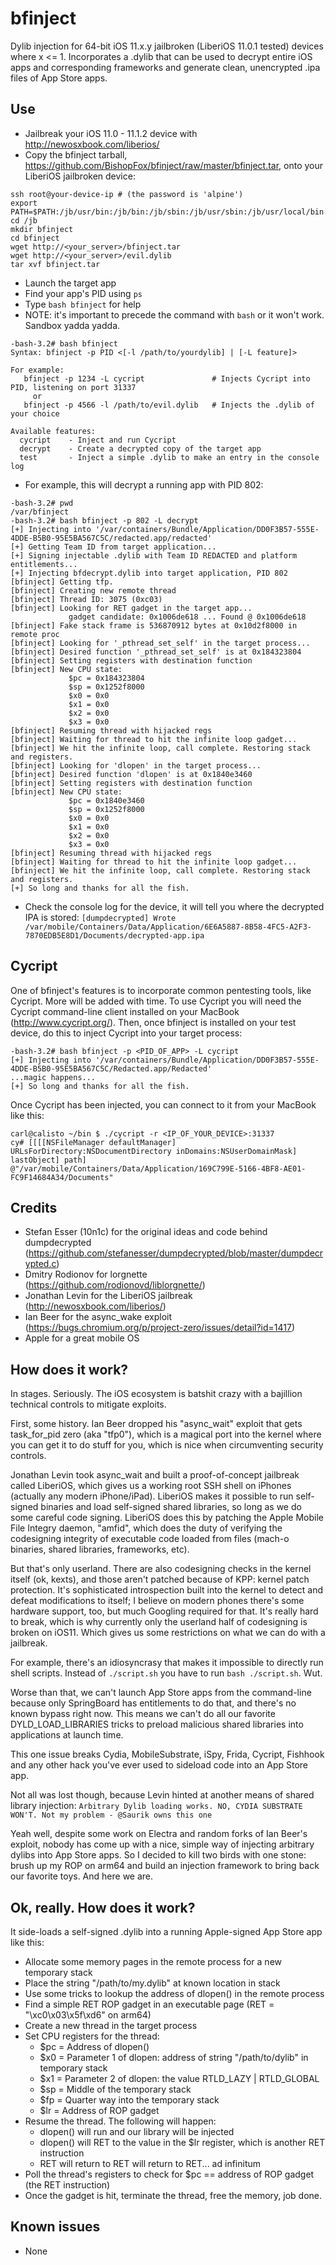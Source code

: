 # bfinject
Dylib injection for 64-bit iOS 11.x.y jailbroken (LiberiOS 11.0.1 tested) devices where x <= 1. Incorporates a .dylib that can be used to decrypt entire iOS apps and corresponding frameworks and generate clean, unencrypted .ipa files of App Store apps.

## Use
* Jailbreak your iOS 11.0 - 11.1.2 device with http://newosxbook.com/liberios/ 
* Copy the bfinject tarball, https://github.com/BishopFox/bfinject/raw/master/bfinject.tar, onto your LiberiOS jailbroken device:
```
ssh root@your-device-ip # (the password is 'alpine')
export PATH=$PATH:/jb/usr/bin:/jb/bin:/jb/sbin:/jb/usr/sbin:/jb/usr/local/bin:
cd /jb
mkdir bfinject
cd bfinject
wget http://<your_server>/bfinject.tar
wget http://<your_server>/evil.dylib
tar xvf bfinject.tar
```
* Launch the target app
* Find your app's PID using `ps`
* Type `bash bfinject` for help
* NOTE: it's important to precede the command with `bash` or it won't work. Sandbox yadda yadda.
```
-bash-3.2# bash bfinject
Syntax: bfinject -p PID <[-l /path/to/yourdylib] | [-L feature]>

For example:
   bfinject -p 1234 -L cycript               # Injects Cycript into PID, listening on port 31337
     or
   bfinject -p 4566 -l /path/to/evil.dylib   # Injects the .dylib of your choice

Available features:
  cycript    - Inject and run Cycript
  decrypt    - Create a decrypted copy of the target app
  test       - Inject a simple .dylib to make an entry in the console log
```
* For example, this will decrypt a running app with PID 802:
```
-bash-3.2# pwd
/var/bfinject
-bash-3.2# bash bfinject -p 802 -L decrypt
[+] Injecting into '/var/containers/Bundle/Application/DD0F3B57-555E-4DDE-B5B0-95E5BA567C5C/redacted.app/redacted'
[+] Getting Team ID from target application...
[+] Signing injectable .dylib with Team ID REDACTED and platform entitlements...
[+] Injecting bfdecrypt.dylib into target application, PID 802
[bfinject] Getting tfp.
[bfinject] Creating new remote thread
[bfinject] Thread ID: 3075 (0xc03)
[bfinject] Looking for RET gadget in the target app...
             gadget candidate: 0x1006de618 ... Found @ 0x1006de618
[bfinject] Fake stack frame is 536870912 bytes at 0x10d2f8000 in remote proc
[bfinject] Looking for '_pthread_set_self' in the target process...
[bfinject] Desired function '_pthread_set_self' is at 0x184323804
[bfinject] Setting registers with destination function
[bfinject] New CPU state:
             $pc = 0x184323804
             $sp = 0x1252f8000
             $x0 = 0x0
             $x1 = 0x0
             $x2 = 0x0
             $x3 = 0x0
[bfinject] Resuming thread with hijacked regs
[bfinject] Waiting for thread to hit the infinite loop gadget...
[bfinject] We hit the infinite loop, call complete. Restoring stack and registers.
[bfinject] Looking for 'dlopen' in the target process...
[bfinject] Desired function 'dlopen' is at 0x1840e3460
[bfinject] Setting registers with destination function
[bfinject] New CPU state:
             $pc = 0x1840e3460
             $sp = 0x1252f8000
             $x0 = 0x0
             $x1 = 0x0
             $x2 = 0x0
             $x3 = 0x0
[bfinject] Resuming thread with hijacked regs
[bfinject] Waiting for thread to hit the infinite loop gadget...
[bfinject] We hit the infinite loop, call complete. Restoring stack and registers.
[+] So long and thanks for all the fish.
```
* Check the console log for the device, it will tell you where the decrypted IPA is stored:
`[dumpdecrypted] Wrote /var/mobile/Containers/Data/Application/6E6A5887-8B58-4FC5-A2F3-7870EDB5E8D1/Documents/decrypted-app.ipa`

## Cycript
One of bfinject's features is to incorporate common pentesting tools, like Cycript. More will be added with time. To use Cycript you will need the Cycript command-line client installed on your MacBook (http://www.cycript.org/). Then, once bfinject is installed on your test device, do this to inject Cycript into your target process:

```
-bash-3.2# bash bfinject -p <PID_OF_APP> -L cycript
[+] Injecting into '/var/containers/Bundle/Application/DD0F3B57-555E-4DDE-B5B0-95E5BA567C5C/Redacted.app/Redacted'
...magic happens...
[+] So long and thanks for all the fish.
```

Once Cycript has been injected, you can connect to it from your MacBook like this:

```
carl@calisto ~/bin $ ./cycript -r <IP_OF_YOUR_DEVICE>:31337
cy# [[[[NSFileManager defaultManager] URLsForDirectory:NSDocumentDirectory inDomains:NSUserDomainMask] lastObject] path]
@"/var/mobile/Containers/Data/Application/169C799E-5166-4BF8-AE01-FC9F14684A34/Documents"
```

## Credits
* Stefan Esser (10n1c) for the original ideas and code behind dumpdecrypted (https://github.com/stefanesser/dumpdecrypted/blob/master/dumpdecrypted.c)
* Dmitry Rodionov for lorgnette (https://github.com/rodionovd/liblorgnette/)
* Jonathan Levin for the  LiberiOS jailbreak (http://newosxbook.com/liberios/)
* Ian Beer for the async_wake exploit (https://bugs.chromium.org/p/project-zero/issues/detail?id=1417)
* Apple for a great mobile OS

## How does it work?
In stages. Seriously. The iOS ecosystem is batshit crazy with a bajillion technical controls to mitigate exploits. 

First, some history. Ian Beer dropped his "async_wait" exploit that gets task_for_pid zero (aka "tfp0"), which is a magical port into the kernel where you can get it to do stuff for you, which is nice when circumventing security controls.

Jonathan Levin took async_wait and built a proof-of-concept jailbreak called LiberiOS, which gives us a working root SSH shell on iPhones (actually any modern iPhone/iPad). LiberiOS makes it possible to run self-signed binaries and load self-signed shared libraries, so long as we do some careful code signing. LiberiOS does this by patching the Apple Mobile File Integry daemon, "amfid", which does the duty of verifying the codesigning integrity of executable code loaded from files (mach-o binaries, shared libraries, frameworks, etc). 

But that's only userland. There are also codesigning checks in the kernel itself (ok, kexts), and those aren't patched because of KPP: kernel patch protection. It's sophisticated introspection built into the kernel to detect and defeat modifications to itself; I believe on modern phones there's some hardware support, too, but much Googling required for that. It's really hard to break, which is why currently only the userland half of codesigning is broken on iOS11. Which gives us some restrictions on what we can do with a jailbreak. 

For example, there's an idiosyncrasy that makes it impossible to directly run shell scripts. Instead of `./script.sh` you have to run `bash ./script.sh`. Wut. 

Worse than that, we can't launch App Store apps from the command-line because only SpringBoard has entitlements to do that, and there's no known bypass right now. This means we can't do all our favorite DYLD_LOAD_LIBRARIES tricks to preload malicious shared libraries into applications at launch time. 

This one issue breaks Cydia, MobileSubstrate, iSpy, Frida, Cycript, Fishhook and any other hack you've ever used to sideload code into an App Store app.

Not all was lost though, because Levin hinted at another means of shared library injection: 
`Arbitrary Dylib loading works. NO, CYDIA SUBSTRATE WON'T. Not my problem - @Saurik owns this one`

Yeah well, despite some work on Electra and random forks of Ian Beer's exploit, nobody has come up with a nice, simple way of injecting arbitrary dylibs into App Store apps. So I decided to kill two birds with one stone: brush up my ROP on arm64 and build an injection framework to bring back our favorite toys. And here we are.

## Ok, really. How does it work?
It side-loads a self-signed .dylib into a running Apple-signed App Store app like this:

* Allocate some memory pages in the remote process for a new temporary stack
* Place the string "/path/to/my.dylib" at known location in stack
* Use some tricks to lookup the address of dlopen() in the remote process
* Find a simple RET ROP gadget in an executable page (RET = "\xc0\x03\x5f\xd6" on arm64)
* Create a new thread in the target process
* Set CPU registers for the thread: 
  * $pc = Address of dlopen()  
  * $x0 = Parameter 1 of dlopen: address of string "/path/to/dylib" in temporary stack  
  * $x1 = Parameter 2 of dlopen: the value RTLD_LAZY | RTLD_GLOBAL  
  * $sp = Middle of the temporary stack  
  * $fp = Quarter way into the temporary stack  
  * $lr = Address of ROP gadget  
* Resume the thread. The following will happen:
  * dlopen() will run and our library will be injected  
  * dlopen() will RET to the value in the $lr register, which is another RET instruction  
  * RET will return to RET will return to RET... ad infinitum  
* Poll the thread's registers to check for $pc == address of ROP gadget (the RET instruction)
* Once the gadget is hit, terminate the thread, free the memory, job done.

## Known issues
* None
